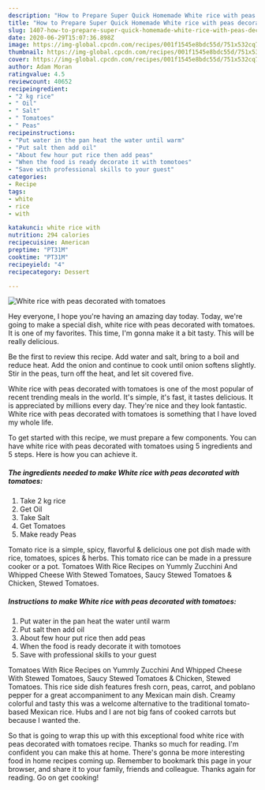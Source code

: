 ```yaml
---
description: "How to Prepare Super Quick Homemade White rice with peas decorated with tomatoes"
title: "How to Prepare Super Quick Homemade White rice with peas decorated with tomatoes"
slug: 1407-how-to-prepare-super-quick-homemade-white-rice-with-peas-decorated-with-tomatoes
date: 2020-06-29T15:07:36.898Z
image: https://img-global.cpcdn.com/recipes/001f1545e8bdc55d/751x532cq70/white-rice-with-peas-decorated-with-tomatoes-recipe-main-photo.jpg
thumbnail: https://img-global.cpcdn.com/recipes/001f1545e8bdc55d/751x532cq70/white-rice-with-peas-decorated-with-tomatoes-recipe-main-photo.jpg
cover: https://img-global.cpcdn.com/recipes/001f1545e8bdc55d/751x532cq70/white-rice-with-peas-decorated-with-tomatoes-recipe-main-photo.jpg
author: Adam Moran
ratingvalue: 4.5
reviewcount: 40652
recipeingredient:
- "2 kg rice"
- " Oil"
- " Salt"
- " Tomatoes"
- " Peas"
recipeinstructions:
- "Put water in the pan heat the water until warm"
- "Put salt then add oil"
- "About few hour put rice then add peas"
- "When the food is ready decorate it with tomotoes"
- "Save with professional skills to your guest"
categories:
- Recipe
tags:
- white
- rice
- with

katakunci: white rice with 
nutrition: 294 calories
recipecuisine: American
preptime: "PT31M"
cooktime: "PT31M"
recipeyield: "4"
recipecategory: Dessert

---
```



![White rice with peas decorated with tomatoes](https://img-global.cpcdn.com/recipes/001f1545e8bdc55d/751x532cq70/white-rice-with-peas-decorated-with-tomatoes-recipe-main-photo.jpg)

Hey everyone, I hope you're having an amazing day today. Today, we're going to make a special dish, white rice with peas decorated with tomatoes. It is one of my favorites. This time, I'm gonna make it a bit tasty. This will be really delicious.

Be the first to review this recipe. Add water and salt, bring to a boil and reduce heat. Add the onion and continue to cook until onion softens slightly. Stir in the peas, turn off the heat, and let sit covered five.

White rice with peas decorated with tomatoes is one of the most popular of recent trending meals in the world. It's simple, it's fast, it tastes delicious. It is appreciated by millions every day. They're nice and they look fantastic. White rice with peas decorated with tomatoes is something that I have loved my whole life.


To get started with this recipe, we must prepare a few components. You can have white rice with peas decorated with tomatoes using 5 ingredients and 5 steps. Here is how you can achieve it.

<!--inarticleads1-->

##### The ingredients needed to make White rice with peas decorated with tomatoes:

1. Take 2 kg rice
1. Get  Oil
1. Take  Salt
1. Get  Tomatoes
1. Make ready  Peas


Tomato rice is a simple, spicy, flavorful &amp; delicious one pot dish made with rice, tomatoes, spices &amp; herbs. This tomato rice can be made in a pressure cooker or a pot. Tomatoes With Rice Recipes on Yummly Zucchini And Whipped Cheese With Stewed Tomatoes, Saucy Stewed Tomatoes &amp; Chicken, Stewed Tomatoes. 

<!--inarticleads2-->

##### Instructions to make White rice with peas decorated with tomatoes:

1. Put water in the pan heat the water until warm
1. Put salt then add oil
1. About few hour put rice then add peas
1. When the food is ready decorate it with tomotoes
1. Save with professional skills to your guest


Tomatoes With Rice Recipes on Yummly Zucchini And Whipped Cheese With Stewed Tomatoes, Saucy Stewed Tomatoes &amp; Chicken, Stewed Tomatoes. This rice side dish features fresh corn, peas, carrot, and poblano pepper for a great accompaniment to any Mexican main dish. Creamy colorful and tasty this was a welcome alternative to the traditional tomato-based Mexican rice. Hubs and I are not big fans of cooked carrots but because I wanted the. 

So that is going to wrap this up with this exceptional food white rice with peas decorated with tomatoes recipe. Thanks so much for reading. I'm confident you can make this at home. There's gonna be more interesting food in home recipes coming up. Remember to bookmark this page in your browser, and share it to your family, friends and colleague. Thanks again for reading. Go on get cooking!

